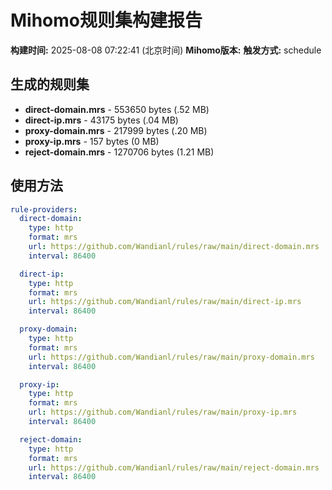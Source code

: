 # Mihomo规则集构建报告

**构建时间:** 2025-08-08 07:22:41 (北京时间)
**Mihomo版本:** 
**触发方式:** schedule

## 生成的规则集

- **direct-domain.mrs** - 553650 bytes (.52 MB)
- **direct-ip.mrs** - 43175 bytes (.04 MB)
- **proxy-domain.mrs** - 217999 bytes (.20 MB)
- **proxy-ip.mrs** - 157 bytes (0 MB)
- **reject-domain.mrs** - 1270706 bytes (1.21 MB)

## 使用方法

```yaml
rule-providers:
  direct-domain:
    type: http
    format: mrs
    url: https://github.com/Wandianl/rules/raw/main/direct-domain.mrs
    interval: 86400

  direct-ip:
    type: http
    format: mrs
    url: https://github.com/Wandianl/rules/raw/main/direct-ip.mrs
    interval: 86400

  proxy-domain:
    type: http
    format: mrs
    url: https://github.com/Wandianl/rules/raw/main/proxy-domain.mrs
    interval: 86400

  proxy-ip:
    type: http
    format: mrs
    url: https://github.com/Wandianl/rules/raw/main/proxy-ip.mrs
    interval: 86400

  reject-domain:
    type: http
    format: mrs
    url: https://github.com/Wandianl/rules/raw/main/reject-domain.mrs
    interval: 86400

```
